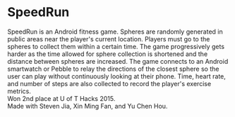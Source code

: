 # SpeedRun
SpeedRun is an Android fitness game. Spheres are randomly generated in public areas near the player's current location. Players must go to the spheres to collect them within a certain time. The game progressively gets harder as the time allowed for sphere collection is shortened and the distance between spheres are increased. The game connects to an Android smartwatch or Pebble to relay the directions of the closest sphere so the user can play without continuously looking at their phone. Time, heart rate, and number of steps are also collected to record the player's exercise metrics.<br />
Won 2nd place at U of T Hacks 2015.<br />
Made with Steven Jia, Xin Ming Fan, and Yu Chen Hou.
